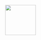 <div id="header" align="center">
  <img src="https://media.discordapp.net/attachments/1117139613568479345/1275843979627204608/cat_in_pot_verysad.gif?ex=67c6780c&is=67c5268c&hm=b41bcc8d67f73e66443474275d9a8e3df3b6b41b75544a855b141f409b5bb7ca&=&width=484&height=645" width="100"/>
</div>

